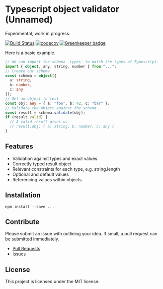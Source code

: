 # Typescript object validator (Unnamed)

Experimental, work in progress.

[![Build Status](https://travis-ci.org/Jomik/object-validator.svg?branch=master)](https://travis-ci.org/Jomik/object-validator)
[![codecov](https://codecov.io/gh/jomik/object-validator/branch/master/graph/badge.svg)](https://codecov.io/gh/jomik/object-validator)
[![Greenkeeper badge](https://badges.greenkeeper.io/Jomik/object-validator.svg)](https://greenkeeper.io/)

Here is a basic example.

```ts
// We can import the schema `types` to match the types of Typescript.
import { object, any, string, number } from "...";
// Create our schema
const schema = object({
  a: string,
  b: number,
  c: any
});
// Get an object to test
const obj: any = { a: "foo", b: 42, c: "bar" };
// Validate the object against the schema
const result = schema.validate(obj);
if (result.valid) {
  // A valid result gives us
  // result.obj: { a: string, b: number, c: any }
}
```

## Features

* Validation against types and exact values
* Correctly typed result object
* Relevant constraints for each type, e.g. string.length
* Optional and default values
* Referencing values within objects

## Installation

```
npm install --save ...
```

## Contribute

Please submit an issue with outlining your idea. If small, a pull request can be submitted immediately.

* [Pull Requests](https://github.com/Jomik/object-validator/pulls)
* [Issues](https://github.com/Jomik/object-validator/issues)

## License

This project is licensed under the MIT license.
